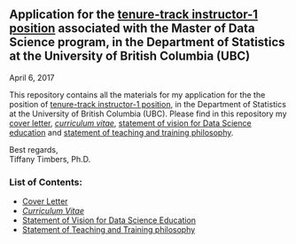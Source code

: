 ## Application for the [tenure-track instructor-1 position](https://www.stat.ubc.ca/mds-instructor-1-position) associated with the Master of Data Science program, in the Department of Statistics at the University of British Columbia (UBC)

April 6, 2017

This repository contains all the materials for my application for the the position of [tenure-track instructor-1 position](https://www.stat.ubc.ca/mds-instructor-1-position), in the Department of Statistics at the University of British Columbia (UBC). Please find in this repository my [cover letter](cover_letter/timbers_cover_letter.md), [*curriculum vitae*](https://github.com/ttimbers/mds-instructor-1-position/blob/master/ds_education_vision/timbers_ds_education_vision.md), [statement of vision for Data Science education](https://github.com/ttimbers/mds-instructor-1-position/blob/master/ds_education_vision/timbers_ds_education_vision.md) and [statement of teaching and training philosophy](https://github.com/ttimbers/mds-instructor-1-position/blob/master/teaching_philosophy/timbers_teaching_training_philosophy.md).

Best regards,</br>
Tiffany Timbers, Ph.D.

### List of Contents:
- [Cover Letter](cover_letter/timbers_cover_letter.md)
- [*Curriculum Vitae*](cv/timbers_cv.md)
- [Statement of Vision for Data Science Education](ds_education_vision/timbers_ds_education_vision.md)
- [Statement of Teaching and Training philosophy](teaching_philosophy/timbers_teaching_training_philosophy.md)
